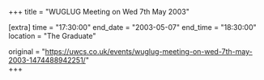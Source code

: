 +++
title = "WUGLUG Meeting on Wed 7th May 2003"

[extra]
time = "17:30:00"
end_date = "2003-05-07"
end_time = "18:30:00"
location = "The Graduate"

original = "https://uwcs.co.uk/events/wuglug-meeting-on-wed-7th-may-2003-1474488942251/"    
+++




